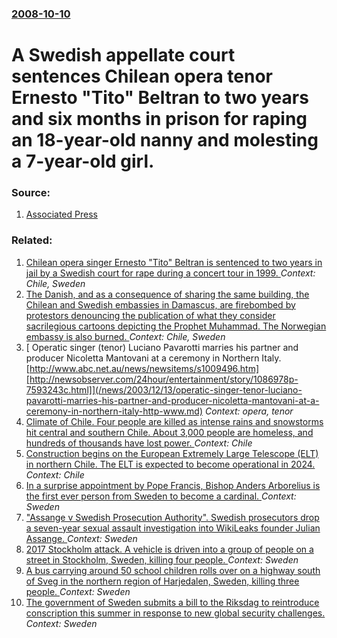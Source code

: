 ### [2008-10-10](/news/2008/10/10/index.md)

#  A Swedish appellate court sentences Chilean opera tenor Ernesto "Tito" Beltran to two years and six months in prison for raping an 18-year-old nanny and molesting a 7-year-old girl.




### Source:

1. [Associated Press](http://ap.google.com/article/ALeqM5ix9isMNkvQGyf23F7_OLHoCS_u9gD93NJHOG2)

### Related:

1. [ Chilean opera singer Ernesto "Tito" Beltran is sentenced to two years in jail by a Swedish court for rape during a concert tour in 1999. ](/news/2008/02/12/chilean-opera-singer-ernesto-tito-beltran-is-sentenced-to-two-years-in-jail-by-a-swedish-court-for-rape-during-a-concert-tour-in-1999.md) _Context: Chile, Sweden_
2. [ The Danish, and as a consequence of sharing the same building, the Chilean and Swedish embassies in Damascus, are firebombed by protestors denouncing the publication of what they consider sacrilegious cartoons depicting the Prophet Muhammad. The Norwegian embassy is also burned. ](/news/2006/02/4/the-danish-and-as-a-consequence-of-sharing-the-same-building-the-chilean-and-swedish-embassies-in-damascus-are-firebombed-by-protestors.md) _Context: Chile, Sweden_
3. [ Operatic singer (tenor) Luciano Pavarotti marries his partner and producer Nicoletta Mantovani at a ceremony in Northern Italy. [http://www.abc.net.au/news/newsitems/s1009496.htm][http://newsobserver.com/24hour/entertainment/story/1086978p-7593243c.html]](/news/2003/12/13/operatic-singer-tenor-luciano-pavarotti-marries-his-partner-and-producer-nicoletta-mantovani-at-a-ceremony-in-northern-italy-http-www.md) _Context: opera, tenor_
4. [Climate of Chile. Four people are killed as intense rains and snowstorms hit central and southern Chile. About 3,000 people are homeless, and hundreds of thousands have lost power. ](/news/2017/06/17/climate-of-chile-four-people-are-killed-as-intense-rains-and-snowstorms-hit-central-and-southern-chile-about-3-000-people-are-homeless-an.md) _Context: Chile_
5. [Construction begins on the European Extremely Large Telescope (ELT) in northern Chile. The ELT is expected to become operational in 2024. ](/news/2017/05/26/construction-begins-on-the-european-extremely-large-telescope-elt-in-northern-chile-the-elt-is-expected-to-become-operational-in-2024.md) _Context: Chile_
6. [In a surprise appointment by Pope Francis, Bishop Anders Arborelius is the first ever person from Sweden to become a cardinal. ](/news/2017/05/21/in-a-surprise-appointment-by-pope-francis-bishop-anders-arborelius-is-the-first-ever-person-from-sweden-to-become-a-cardinal.md) _Context: Sweden_
7. ["Assange v Swedish Prosecution Authority". Swedish prosecutors drop a seven-year sexual assault investigation into WikiLeaks founder Julian Assange. ](/news/2017/05/19/assange-v-swedish-prosecution-authority-swedish-prosecutors-drop-a-seven-year-sexual-assault-investigation-into-wikileaks-founder-julian.md) _Context: Sweden_
8. [2017 Stockholm attack. A vehicle is driven into a group of people on a street in Stockholm, Sweden, killing four people. ](/news/2017/04/7/2017-stockholm-attack-a-vehicle-is-driven-into-a-group-of-people-on-a-street-in-stockholm-sweden-killing-four-people.md) _Context: Sweden_
9. [A bus carrying around 50 school children rolls over on a highway south of Sveg in the northern region of Harjedalen, Sweden, killing three people. ](/news/2017/04/2/a-bus-carrying-around-50-school-children-rolls-over-on-a-highway-south-of-sveg-in-the-northern-region-of-ha-rjedalen-sweden-killing-three.md) _Context: Sweden_
10. [The government of Sweden submits a bill to the Riksdag to reintroduce conscription this summer in response to new global security challenges. ](/news/2017/03/2/the-government-of-sweden-submits-a-bill-to-the-riksdag-to-reintroduce-conscription-this-summer-in-response-to-new-global-security-challenges.md) _Context: Sweden_

